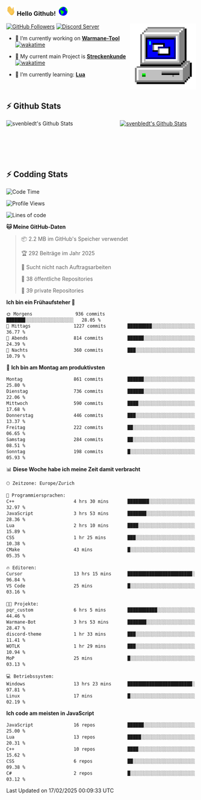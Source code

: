 ### <img src="https://github.com/svenbledt/svenbledt/blob/main/Assets/Hi.gif" height="28" width="24"> **Hello Github!** &nbsp;<img src="https://github.com/svenbledt/svenbledt/blob/main/Assets/Earth.gif" height="24" width="24">
[![GitHub Followers](https://img.shields.io/github/followers/svenbledt?label=Follow&style=flat-squaree&logo=github&labelColor=black&color=black&cacheSeconds=5)](https://github.com/svenbledt)
[![Discord Server](https://img.shields.io/discord/443405445831327754?style=flat-squeree&logo=discord&logoColor=white&label=Trojan%20Rotations%20Server&labelColor=black&color=gray&cacheSeconds=3650)](https://discord.gg/c6GZKjVhxw)
<img align="right" alt="PC GIF" src="https://github.com/svenbledt/svenbledt/blob/main/Assets/PC.gif" width="175" />

<p>

 - 🔭 I’m currently working on **[Warmane-Tool](https://github.com/svenbledt/Warmane-Bot)** [![wakatime](https://wakatime.com/badge/user/eb1cebc0-6a00-4f39-ab37-6770a4331515/project/b1c02622-6489-4920-898c-6e91c5bba727.svg)](https://wakatime.com/badge/user/eb1cebc0-6a00-4f39-ab37-6770a4331515/project/b1c02622-6489-4920-898c-6e91c5bba727)
 - 🔭 My current main Project is **[Streckenkunde](https://github.com/Streckenkunde)** [![wakatime](https://wakatime.com/badge/user/eb1cebc0-6a00-4f39-ab37-6770a4331515/project/8c10f4f0-0d09-4e0e-b526-eec4de9936b6.svg)](https://wakatime.com/badge/user/eb1cebc0-6a00-4f39-ab37-6770a4331515/project/8c10f4f0-0d09-4e0e-b526-eec4de9936b6)

 - 🌱 I’m currently learning: **[Lua](https://www.lua.org/)**
 
</p>

<br>

## :zap: Github Stats

<a href="https://github.com/svenbledt">
  <img align="left" src="https://github-readme-stats.vercel.app/api?username=svenbledt&show_icons=true&title_color=c9d1d9&icon_color=58a6da&text_color=c9d1d9&bg_color=0d1117&hide=issues" alt="svenbledt's Github Stats" width="60%">
 </a>
 <a href="https://github.com/svenbledt">
 <img src="https://github-readme-stats.vercel.app/api/top-langs/?username=svenbledt&show_icons=true&title_color=c9d1d9&icon_color=58a6da&text_color=c9d1d9&bg_color=0d1117" alt="svenbledt's Github Stats" width="35%">
 </a>

<br> <br> <br> <br> 
## :zap: Codding Stats

<!--START_SECTION:waka-->
![Code Time](http://img.shields.io/badge/Code%20Time-465%20hrs%202%20mins-blue)

![Profile Views](http://img.shields.io/badge/Profilansichten-13-blue)

![Lines of code](https://img.shields.io/badge/Seit%20Hallo%20Welt%20habe%20ich%20geschrieben-29.3%20million%20Codezeilen-blue)

**🐱 Meine GitHub-Daten** 

> 📦 2.2 MB im GitHub's Speicher verwendet 
 > 
> 🏆 292 Beiträge im Jahr 2025
 > 
> 🚫 Sucht nicht nach Auftragsarbeiten
 > 
> 📜 38 öffentliche Repositories 
 > 
> 🔑 39 private Repositories 
 > 
**Ich bin ein Frühaufsteher 🐤** 

```text
🌞 Morgens                936 commits         ███████░░░░░░░░░░░░░░░░░░   28.05 % 
🌆 Mittags                1227 commits        █████████░░░░░░░░░░░░░░░░   36.77 % 
🌃 Abends                 814 commits         ██████░░░░░░░░░░░░░░░░░░░   24.39 % 
🌙 Nachts                 360 commits         ███░░░░░░░░░░░░░░░░░░░░░░   10.79 % 
```
📅 **Ich bin am Montag am produktivsten** 

```text
Montag                   861 commits         ██████░░░░░░░░░░░░░░░░░░░   25.80 % 
Dienstag                 736 commits         ██████░░░░░░░░░░░░░░░░░░░   22.06 % 
Mittwoch                 590 commits         ████░░░░░░░░░░░░░░░░░░░░░   17.68 % 
Donnerstag               446 commits         ███░░░░░░░░░░░░░░░░░░░░░░   13.37 % 
Freitag                  222 commits         ██░░░░░░░░░░░░░░░░░░░░░░░   06.65 % 
Samstag                  284 commits         ██░░░░░░░░░░░░░░░░░░░░░░░   08.51 % 
Sonntag                  198 commits         █░░░░░░░░░░░░░░░░░░░░░░░░   05.93 % 
```


📊 **Diese Woche habe ich meine Zeit damit verbracht** 

```text
🕑︎ Zeitzone: Europe/Zurich

💬 Programmiersprachen: 
C++                      4 hrs 30 mins       ████████░░░░░░░░░░░░░░░░░   32.97 % 
JavaScript               3 hrs 53 mins       ███████░░░░░░░░░░░░░░░░░░   28.36 % 
Lua                      2 hrs 10 mins       ████░░░░░░░░░░░░░░░░░░░░░   15.89 % 
CSS                      1 hr 25 mins        ███░░░░░░░░░░░░░░░░░░░░░░   10.38 % 
CMake                    43 mins             █░░░░░░░░░░░░░░░░░░░░░░░░   05.35 % 

🔥 Editoren: 
Cursor                   13 hrs 15 mins      ████████████████████████░   96.84 % 
VS Code                  25 mins             █░░░░░░░░░░░░░░░░░░░░░░░░   03.16 % 

🐱‍💻 Projekte: 
pqr_custom               6 hrs 5 mins        ███████████░░░░░░░░░░░░░░   44.46 % 
Warmane-Bot              3 hrs 53 mins       ███████░░░░░░░░░░░░░░░░░░   28.47 % 
discord-theme            1 hr 33 mins        ███░░░░░░░░░░░░░░░░░░░░░░   11.41 % 
WOTLK                    1 hr 29 mins        ███░░░░░░░░░░░░░░░░░░░░░░   10.94 % 
MoP                      25 mins             █░░░░░░░░░░░░░░░░░░░░░░░░   03.13 % 

💻 Betriebssystem: 
Windows                  13 hrs 23 mins      ████████████████████████░   97.81 % 
Linux                    17 mins             █░░░░░░░░░░░░░░░░░░░░░░░░   02.19 % 
```

**Ich code am meisten in JavaScript** 

```text
JavaScript               16 repos            ██████░░░░░░░░░░░░░░░░░░░   25.00 % 
Lua                      13 repos            █████░░░░░░░░░░░░░░░░░░░░   20.31 % 
C++                      10 repos            ████░░░░░░░░░░░░░░░░░░░░░   15.62 % 
CSS                      6 repos             ██░░░░░░░░░░░░░░░░░░░░░░░   09.38 % 
C#                       2 repos             █░░░░░░░░░░░░░░░░░░░░░░░░   03.12 % 
```




 Last Updated on 17/02/2025 00:09:33 UTC
<!--END_SECTION:waka-->
